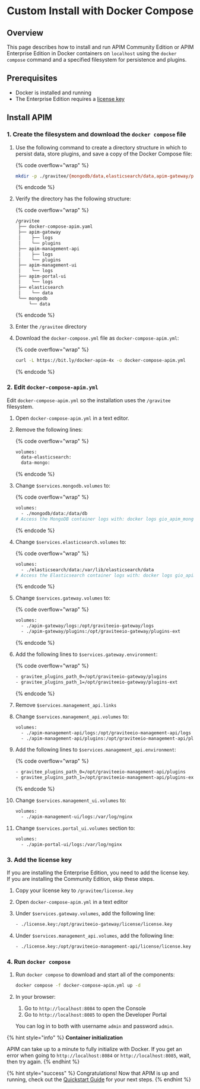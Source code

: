 # Custom Install with Docker Compose

## Overview

This page describes how to install and run APIM Community Edition or APIM Enterprise Edition in Docker containers on `localhost` using the `docker compose` command and a specified filesystem for persistence and plugins.

## Prerequisites

* Docker is installed and running
* The Enterprise Edition requires a [license key](https://www.gravitee.io/pricing)

## Install APIM

### 1. Create the filesystem and download the `docker compose` file

1.  Use the following command to create a directory structure in which to persist data, store plugins, and save a copy of the Docker Compose file:

    {% code overflow="wrap" %}
    ```bash
    mkdir -p ./gravitee/{mongodb/data,elasticsearch/data,apim-gateway/plugins,apim-gateway/logs,apim-management-api/plugins,apim-management-api/logs,apim-management-ui/logs,apim-portal-ui/logs}
    ```
    {% endcode %}
2.  Verify the directory has the following structure:

    {% code overflow="wrap" %}
    ```bash
    /gravitee
     ├── docker-compose-apim.yaml
     ├── apim-gateway
     │    ├── logs
     │    └── plugins
     ├── apim-management-api
     │    ├── logs
     │    └── plugins
     ├── apim-management-ui
     │    └── logs
     ├── apim-portal-ui
     │    └── logs
     ├── elasticsearch
     │    └── data
     └── mongodb
         └── data
    ```
    {% endcode %}
3. Enter the `/gravitee` directory
4.  Download the `docker-compose.yml` file as `docker-compose-apim.yml`:

    {% code overflow="wrap" %}
    ```bash
    curl -L https://bit.ly/docker-apim-4x -o docker-compose-apim.yml
    ```
    {% endcode %}

### 2. Edit `docker-compose-apim.yml`

Edit `docker-compose-apim.yml` so the installation uses the `/gravitee` filesystem.

1. Open `docker-compose-apim.yml` in a text editor.
2.  Remove the following lines:

    {% code overflow="wrap" %}
    ```bash
    volumes:
      data-elasticsearch:
      data-mongo:
    ```
    {% endcode %}
3.  Change `$services.mongodb.volumes` to:

    {% code overflow="wrap" %}
    ```bash
    volumes:
      - ./mongodb/data:/data/db
    # Access the MongoDB container logs with: docker logs gio_apim_mongodb
    ```
    {% endcode %}
4.  Change `$services.elasticsearch.volumes` to:

    {% code overflow="wrap" %}
    ```bash
    volumes:
      - ./elasticsearch/data:/var/lib/elasticsearch/data
    # Access the Elasticsearch container logs with: docker logs gio_apim_elasticsearch
    ```
    {% endcode %}
5.  Change `$services.gateway.volumes` to:

    {% code overflow="wrap" %}
    ```bash
    volumes:
      - ./apim-gateway/logs:/opt/graviteeio-gateway/logs
      - ./apim-gateway/plugins:/opt/graviteeio-gateway/plugins-ext
    ```
    {% endcode %}
6.  Add the following lines to `$services.gateway.environment`:

    {% code overflow="wrap" %}
    ```bash
    - gravitee_plugins_path_0=/opt/graviteeio-gateway/plugins
    - gravitee_plugins_path_1=/opt/graviteeio-gateway/plugins-ext
    ```
    {% endcode %}
7. Remove `$services.management_api.links`
8.  Change `$services.management_api.volumes` to:

    ```bash
    volumes:
      - ./apim-management-api/logs:/opt/graviteeio-management-api/logs
      - ./apim-management-api/plugins:/opt/graviteeio-management-api/plugins-ext
    ```
9.  Add the following lines to `$services.management_api.environment`:

    {% code overflow="wrap" %}
    ```bash
    - gravitee_plugins_path_0=/opt/graviteeio-management-api/plugins
    - gravitee_plugins_path_1=/opt/graviteeio-management-api/plugins-ext
    ```
    {% endcode %}
10. Change `$services.management_ui.volumes` to:

    ```bash
    volumes:
      - ./apim-management-ui/logs:/var/log/nginx
    ```
11. Change `$services.portal_ui.volumes` section to:

    ```bash
    volumes:
      - ./apim-portal-ui/logs:/var/log/nginx
    ```

### 3. Add the license key

If you are installing the Enterprise Edition, you need to add the license key. If you are installing the Community Edition, skip these steps.

1. Copy your license key to `/gravitee/license.key`
2. Open `docker-compose-apim.yml` in a text editor
3.  Under `$services.gateway.volumes`, add the following line:

    ```bash
    - ./license.key:/opt/graviteeio-gateway/license/license.key
    ```
4.  Under `$services.management_api.volumes`, add the following line:

    ```bash
    - ./license.key:/opt/graviteeio-management-api/license/license.key
    ```

### 4. Run `docker compose`

1.  Run `docker compose` to download and start all of the components:

    ```bash
    docker compose -f docker-compose-apim.yml up -d
    ```
2.  In your browser:

    1. Go to `http://localhost:8084` to open the Console
    2. Go to `http://localhost:8085` to open the Developer Portal

    You can log in to both with username `admin` and password `admin`.

{% hint style="info" %}
**Container initialization**

APIM can take up to a minute to fully initialize with Docker. If you get an error when going to `http://localhost:8084` or `http://localhost:8085`, wait, then try again.
{% endhint %}

{% hint style="success" %}
Congratulations! Now that APIM is up and running, check out the [Quickstart Guide](../../quickstart-guide/) for your next steps.
{% endhint %}

